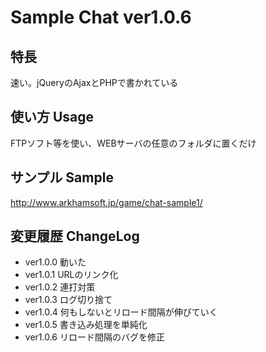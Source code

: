 # Sample Chat ver1.0.6

## 特長

速い。jQueryのAjaxとPHPで書かれている

## 使い方 Usage

FTPソフト等を使い、WEBサーバの任意のフォルダに置くだけ

## サンプル Sample

http://www.arkhamsoft.jp/game/chat-sample1/

## 変更履歴 ChangeLog

- ver1.0.0 動いた
- ver1.0.1 URLのリンク化
- ver1.0.2 連打対策
- ver1.0.3 ログ切り捨て
- ver1.0.4 何もしないとリロード間隔が伸びていく
- ver1.0.5 書き込み処理を単純化
- ver1.0.6 リロード間隔のバグを修正
